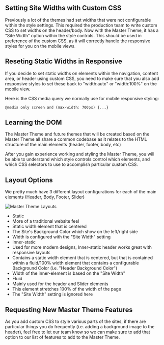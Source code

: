 ## Setting Site Widths with Custom CSS

Previously a lot of the themes had set widths that were not configurable within the style settings. This required the production team to write custom CSS to set widths on the header/body. Now with the Master Theme, it has a "Site Width" option within the style controls. This should be used in preference of the custom CSS, as it will correctly handle the responsive styles for you on the mobile views.

## Reseting Static Widths in Responsive

If you decide to set static widths on elements within the navigation, content area, or header using custom CSS, you need to make sure that you also add responsive styles to set these back to "width:auto" or "width:100%" on the mobile view.

Here is the CSS media query we normally use for mobile responsive styling:

	@media only screen and (max-width: 700px) {...}

## Learning the DOM

The Master Theme and future themes that will be created based on the Master Theme all share a common codebase as it relates to the HTML structure of the main elements (header, footer, body, etc)

After you gain experience working and styling the Master Theme, you will be able to understand which style controls control which elements, and which CSS selectors to use to accomplish particular custom CSS.

## Layout Options

We pretty much have 3 different layout configurations for each of the main elements (Header, Body, Footer, Slider)

![Master Theme Layouts](https://cloud.githubusercontent.com/assets/1208/3831373/cfd1470e-1d92-11e4-9486-86632bc39199.png)

* Static
 * More of a traditional website feel
 * Static width element that is centered
 * The Site's Background Color which show on the left/right side
 * Width is configured with the "Site Width" setting
* Inner-static
 * Used for more modern designs, Inner-static header works great with responsive layouts
 * Contains a static width element that is centered, but that is contained within a fluid/100% width element that contains a configurable Background Color (i.e. "Header Background Color")
 * Width of the inner-element is based on the "Site Width"
* Fluid
 * Mainly used for the header and Slider elements
 * This element stretches 100% of the width of the page
 * The "Site Width" setting is ignored here

## Requesting New Master Theme Features

As you add custom CSS to style various parts of the sites, if there are particular things you do frequently (i.e. adding a background image to the header), feel free to let our team know so we can make sure to add that option to our list of features to add to the Master Theme.
